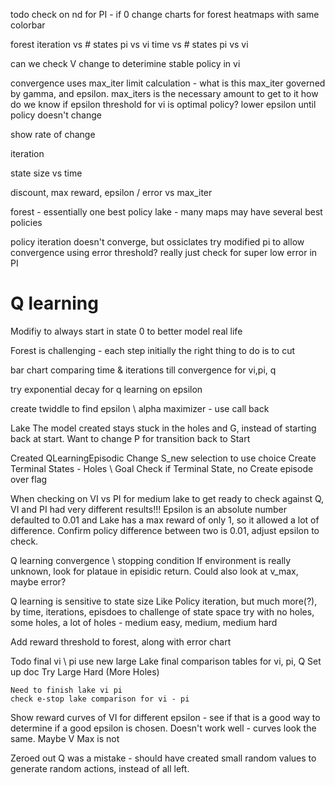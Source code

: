 todo
check on nd for PI - if 0
change charts for forest
heatmaps with same colorbar

forest 
iteration vs # states pi vs vi
time vs # states pi vs vi

can we check V change to deterimine stable policy in vi


convergence uses max_iter limit calculation - what is this
max_iter governed by gamma, and epsilon.  max_iters is the necessary amount to get to it
how do we know if epsilon threshold for vi is optimal policy?
lower epsilon until policy doesn't change

show rate of change

iteration 

state size vs time

discount, max reward, epsilon / error vs max_iter

forest - essentially one best policy
lake - many maps may have several best policies



policy iteration doesn't converge, but ossiclates
try modified pi to allow convergence using error threshold?
really just check for super low error in PI

# Q learning
    
Modifiy to always start in state 0 to better model real life

Forest is challenging - each step initially the right thing to do is to cut

bar chart comparing time & iterations till convergence for vi,pi, q

try exponential decay for q learning on epsilon

create twiddle to find epsilon \ alpha maximizer - use call back

Lake
The model created stays stuck in the holes and G, instead of starting back at start.
Want to change P for transition back to Start

Created  QLearningEpisodic
    Change S_new selection to use choice
    Create Terminal States - Holes \ Goal 
    Check if Terminal State, no 
    Create episode over flag 

When checking on VI vs PI for medium lake to get ready to check against Q, VI and PI had very different results!!!  Epsilon is an absolute number defaulted to 0.01 and Lake has a max reward of only 1, so it allowed a lot of difference. Confirm policy difference between two is 0.01, adjust epsilon to check.

Q learning convergence \ stopping condition
If environment is really unknown, look for plataue in episidic return.  Could also look at v_max, maybe error?

Q learning is sensitive to
    state size
        Like Policy iteration, but much more(?), by time, iterations, episdoes
    to challenge of state space
        try with no holes, some holes, a lot of holes - medium easy, medium, medium hard
    

Add reward threshold to forest, along with error chart

Todo
    final vi \ pi 
        use new large Lake
    final comparison tables for vi, pi, Q
    Set up doc
    Try Large Hard (More Holes) 

    Need to finish lake vi pi
    check e-stop lake comparison for vi - pi

Show reward curves of VI for different epsilon - see if that is a good way to determine if a good epsilon is chosen. Doesn't work well - curves look the same.  Maybe V Max is not

Zeroed out Q was a mistake - should have created small random values to generate random actions, instead of all left.


